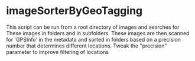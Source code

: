 # imageSorterByGeoTagging
This script can be run from a root directory of images and searches for These images in folders and in subfolders. These images are then scanned for 'GPSInfo' in the metadata and sorted in folders based on a precision number that determines different locations.  Tweak the "precision" parameter to improve filtering of locations
